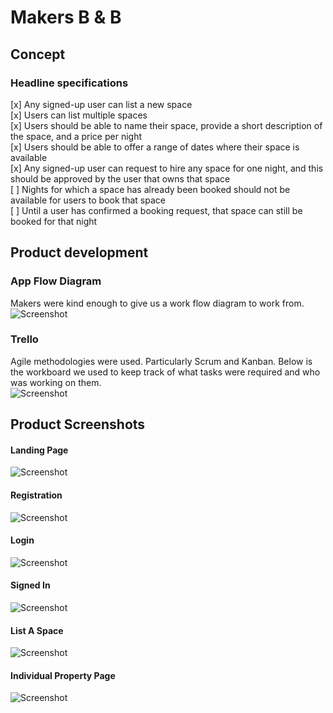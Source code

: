 # Makers B & B

## Concept
### Headline specifications
[x] Any signed-up user can list a new space </br>
[x] Users can list multiple spaces </br>
[x] Users should be able to name their space, provide a short description of the space, and a price per night </br>
[x] Users should be able to offer a range of dates where their space is available </br>
[x] Any signed-up user can request to hire any space for one night, and this should be approved by the user that owns that space </br>
[ ] Nights for which a space has already been booked should not be available for users to book that space </br>
[ ] Until a user has confirmed a booking request, that space can still be booked for that night

## Product development
### App Flow Diagram
Makers were kind enough to give us a work flow diagram to work from.
![Screenshot](screenshots/WorkFlowDiagram.png "Work Flow Diagram")
### Trello
Agile methodologies were used. Particularly Scrum and Kanban. Below is the workboard we used to keep track of what tasks were required and who was working on them.</br>
![Screenshot](screenshots/TrelloBoard.png "Trello Board")

## Product Screenshots
#### Landing Page
![Screenshot](screenshots/LandingPage.png "Landing Page")

#### Registration
![Screenshot](screenshots/Registration.png "Registration")

#### Login
![Screenshot](screenshots/Login.png "Login")

#### Signed In
![Screenshot](screenshots/SignedInPage.png "Signed In Page")

#### List A Space
![Screenshot](screenshots/ListASpace.png "List A Space")

#### Individual Property Page
![Screenshot](screenshots/IndividualPropertyPage.png "Individual Property Page")
